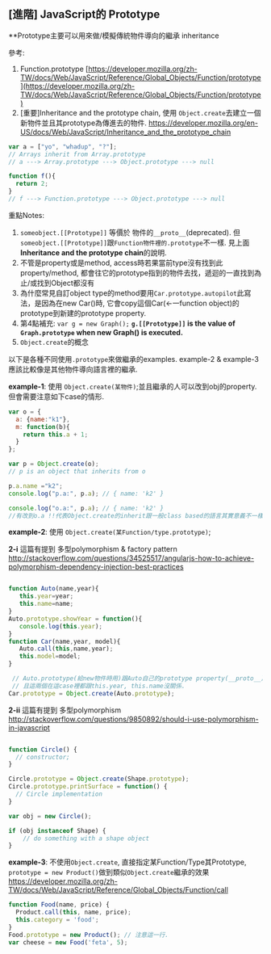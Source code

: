 ## [進階] JavaScript的 Prototype

**Prototype主要可以用來做/模擬傳統物件導向的繼承 inheritance

參考:

1. Function.prototype
[https://developer.mozilla.org/zh-TW/docs/Web/JavaScript/Reference/Global_Objects/Function/prototype](https://developer.mozilla.org/zh-TW/docs/Web/JavaScript/Reference/Global_Objects/Function/prototype)
2. [重要]Inheritance and the prototype chain, 使用 `Object.create`去建立一個新物件並且其prototype為傳進去的物件.
https://developer.mozilla.org/en-US/docs/Web/JavaScript/Inheritance_and_the_prototype_chain

~~~ javascript
var a = ["yo", "whadup", "?"];
// Arrays inherit from Array.prototype
// a ---> Array.prototype ---> Object.prototype ---> null

function f(){
  return 2;
}
// f ---> Function.prototype ---> Object.prototype ---> null

~~~

重點Notes:

1. `someobject.[[Prototype]]` 等價於 物件的`__proto__`(deprecated). 但`someobject.[[Prototype]]`跟`Function物件裡的.prototype`不一樣. 見上面**Inheritance and the prototype chain**的說明.
3. 不管是property或是method, access時若果當前type沒有找到此property/method, 都會往它的prototype指到的物件去找，遞迴的一直找到為止/或找到Object都沒有
4. 為什麼常見自訂object type的method要用`Car.prototype.autopilot`此寫法，是因為在new Car()時, 它會copy這個Car(<-一function object)的prototype到新建的prototype property.
5. 第4點補充: `var g = new Graph();` **`g.[[Prototype]]` is the value of `Graph.prototype` when new Graph() is executed.**
5. `Object.create`的概念

以下是各種不同使用`.prototype`來做繼承的examples. example-2 & example-3應該比較像是其他物件導向語言裡的繼承.

**example-1**: 使用 `Object.create(某物件)`;並且繼承的人可以改到obj的property. 但會需要注意如下case的情形.

~~~ javascript
var o = {
  a: {name:"k1"},
  m: function(b){
    return this.a + 1;
  }
};

var p = Object.create(o);
// p is an object that inherits from o

p.a.name ="k2";
console.log("p.a:", p.a); // { name: 'k2' }

console.log("o.a:", p.a); // { name: 'k2' }
//有改到o.a !!代表Object.create的inherit跟一般class based的語言其實意義不一樣
~~~

**example-2**: 使用 `Object.create(某Function/type.prototype)`;

**2-i** 這篇有提到 多型polymorphism & factory pattern
http://stackoverflow.com/questions/34525517/angularjs-how-to-achieve-polymorphism-dependency-injection-best-practices
~~~ javascript

function Auto(name,year){
   this.year=year;
   this.name=name;
}
Auto.prototype.showYear = function(){
   console.log(this.year);
}
function Car(name,year, model){
   Auto.call(this,name,year);
   this.model=model;
}

 // Auto.prototype(給new物件時用)跟Auto自己的prototype property(__proto__)不一樣.
 // 且這兩個在這case裡都跟this.year, this.name沒關係.  
Car.prototype = Object.create(Auto.prototype);
~~~

**2-ii** 這篇有提到 多型polymorphism
http://stackoverflow.com/questions/9850892/should-i-use-polymorphism-in-javascript
~~~ javascript

function Circle() {
  // constructor;
}

Circle.prototype = Object.create(Shape.prototype);
Circle.prototype.printSurface = function() {
  // Circle implementation
}

var obj = new Circle();

if (obj instanceof Shape) {
    // do something with a shape object
}
~~~

**example-3**: 不使用`Object.create`, 直接指定某Function/Type其Prototype, `prototype = new Product()`做到類似`Object.create`繼承的效果
https://developer.mozilla.org/zh-TW/docs/Web/JavaScript/Reference/Global_Objects/Function/call

~~~ javascript
function Food(name, price) {
  Product.call(this, name, price);
  this.category = 'food';
}
Food.prototype = new Product(); // 注意這一行.
var cheese = new Food('feta', 5);
~~~
